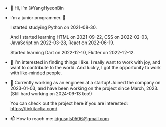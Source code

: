 - 👋 Hi, I’m @YangHyeonBin

- I'm a junior programmer. 🐥
  
  I started studying Python on 2021-08-30.
  
  And I started learning HTML on 2021-09-22, CSS on 2022-02-03, JavaScript on 2022-03-28, React on 2022-06-19.
  
  Started learning Dart on 2022-12-10, Flutter on 2022-12-12.

- 👀 I’m interested in finding things I like. I really want to work with joy, and want to contribute to the world. And luckly, I got the opportunity to work with like-minded people.

- 🌱 Currently working as an engineer at a startup! Joined the company on 2023-01-03, and have been working on the project since March, 2023. (Still hard working on 2024-09-13 too!)

  You can check out the project here if you are interested: https://tickitacka.com/

- 📫 How to reach me: idgusqls0506@gmail.com


<!-- <img src="https://github-readme-stats.vercel.app/api?username=YangHyeonBin&show_icons=true&count_private=true"/> -->

<!-- <img src="https://github-readme-stats.vercel.app/api/top-langs?username=YangHyeonBin&layout=compact"/> -->


<!---
YangHyeonBin/YangHyeonBin is a ✨ special ✨ repository because its `README.md` (this file) appears on your GitHub profile.
You can click the Preview link to take a look at your changes.
--->
